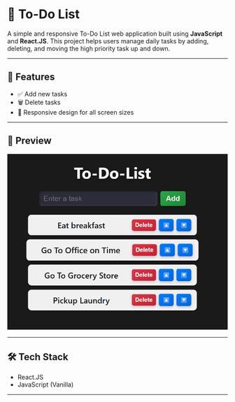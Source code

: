 # 📝 To-Do List

A simple and responsive To-Do List web application built using **JavaScript** and **React.JS**. This project helps users manage daily tasks by adding, deleting, and moving the high priority task up and down.

---

## 🚀 Features

- ✅ Add new tasks
- 🗑️ Delete tasks
- 📱 Responsive design for all screen sizes

---

## 📸 Preview

![App Screenshot](./src/assets/Preview.png)

---

## 🛠️ Tech Stack

- React.JS
- JavaScript (Vanilla)

---


